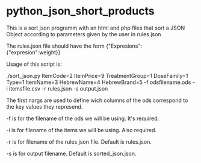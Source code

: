 # python_json_short_products

This is a sort json programm with an html and php files that sort a JSON Object according to parameters given by the user in rules.json

The rules.json file should have the form
{"Expresions":{"expresion":weight}}

Usage of this script is:

./sort_json.py ItemCode=2 ItemPrice=9 TreatmentGroup=1  DoseFamily=1 Type=1 ItemName=3 HebrewName=4 HebrewBrand=5 -f odsfilename.ods -i itemsfile.csv -r rules.json -s output.json

The first nargs are used to define wich columns of the ods correspond to the key values they represend.

-f is for the filename of the ods we will be using. It's required.

-i is for filename of the items we will be using. Also required.

-r is for filename of the rules json file. Default is rules.json.

-s is for output filename. Default is sorted_json.json.
